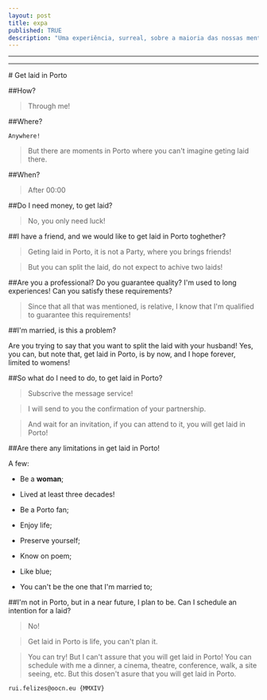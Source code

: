 ```yaml
---
layout: post
title: expa
published: TRUE
description: "Uma experiência, surreal, sobre a maioria das nossas mentes! O sexo"
---
```

<!--2014-10-3-get-leid-in-porto.md-->
<hr>
<!--<iframe src="https://docs.google.com/a/oocn.eu/presentation/d/1OZD4GgulpA9xp5dLsz775HxkX9Be69OtoJAU0pORWa8/embed?start=true&loop=true&delayms=5000" frameborder="0" width="640" height="509" allowfullscreen="true" mozallowfullscreen="true" webkitallowfullscreen="true"></iframe>-->
<hr>
# Get laid in Porto

##How?

> Through me!

##Where?

```
Anywhere!
```

> But there are moments in Porto where you can't imagine geting laid there. 

##When?

> After 00:00

##Do I need money, to get laid?

> No, you only need luck!

##I have a friend, and we would like to get laid in Porto toghether?

> Geting laid in Porto, it is not a Party, where you brings friends!

> But you can split the laid, do not expect to achive two laids!

##Are you a professional? Do you guarantee quality? I'm used to long experiences! Can you satisfy these requirements?

> Since that all that was mentioned, is relative, I know that I'm qualified to guarantee this requirements!

##I'm married, is this a problem?

Are you trying to say that you want to split the laid with your husband! Yes, you can, but note that,  get laid in Porto, is by now, and I hope forever, limited to  womens!

##So what do I need to do, to get laid in Porto?

> Subscrive the message service!

> I will send to you the confirmation of your partnership.

> And wait for an invitation, if you can attend to it, you will get laid in Porto!

##Are there any limitations in get laid in Porto!

A few:

* Be a **woman**;

* Lived at least three decades!

* Be a Porto fan;

* Enjoy life;

* Preserve yourself;

* Know on poem;

* Like blue;

* You can't be the one that I'm married to;

##I'm not in Porto, but in a near future, I plan to be. Can I schedule an intention for a laid?

> No!

> Get laid in Porto is life, you can't plan it.

> You can try! But I can't assure that you will get laid in Porto! You can schedule with me a dinner, a cinema, theatre, conference, walk, a site seeing, etc. But this dosen't asure that you will get laid in Porto.


```
rui.felizes@oocn.eu {MMXIV}
```

